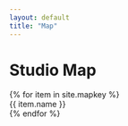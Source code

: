 ```yaml
---
layout: default
title: "Map"
---
```

<link rel="stylesheet" href="{{ "/assets/css/leaflet.css" | relative_url }}">
<script src="{{ "/assets/js/leaflet.js" | relative_url }}"></script>
<script>
// Annoying hack to prevent map overlap due to the top bar on Android
function fixHeight() {
	document.documentElement.style.setProperty("--dvh", `${window.innerHeight}px`);
}
window.addEventListener("resize", fixHeight);
fixHeight();
</script>

<div class="w-100 position-relative" style="height: 100vh; height: calc(var(--dvh) - 3.5rem);">
	<h1 class="map-overlay left-0 top-0 ms-3 mt-3">Studio Map</h1>
	<div class="map-overlay left-0 bottom-0 ms-3 mb-3">
		{% for item in site.mapkey %}
		<div class="m-1">
			<i class="bi bi-circle-fill" style="color: {{item.color}};" aria-hidden="true"></i>
			<span class="ms-2">{{ item.name }}</span>
		</div>
		{% endfor %}
	</div>
	<div id="map" class="w-100 h-100"></div>
</div>

<script>
const map = L.map("map", {
	crs: L.CRS.Simple,
	attributionControl: false,
	minZoom: -1,
	maxZoom: 4
});
const bounds = [[0,0], [860, 1000]];
const image = L.imageOverlay("/assets/images/map/StudioMap.png", bounds).addTo(map);
map.setMaxBounds(bounds);
map.fitBounds(bounds);
</script>
